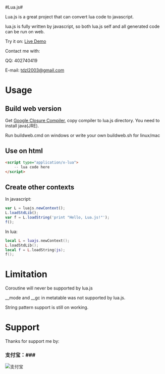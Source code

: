#Lua.js#

Lua.js is a great project that can convert lua code to javascript.

lua.js is fully written by javascript, so both lua.js self and all generated code can be run on web.

Try it on: [Live Demo](http://luajs.org)

Contact me with:

QQ: 402740419

E-mail: tdzl2003@gmail.com

# Usage #

## Build web version ##

Get [Google Closure Compiler](https://developers.google.com/closure/compiler/), copy compiler to lua.js directory. You need to install java(JRE).

Run buildweb.cmd on windows or write your own buildweb.sh for linux/mac

## Use on html ##

```html
<script type="application/x-lua">
	-- lua code here
</script>
```

## Create other contexts ##

In javascript:

```js
var L = luajs.newContext();
L.loadStdLib();
var f = L.loadString('print "Hello, Lua.js!"');
f();
```

In lua:

```lua
local L = luajs.newContext();
L.loadStdLib();
local f = L.loadString(js);
f();
```

# Limitation #

Coroutine will never be supported by lua.js

__mode and __gc in metatable was not supported by lua.js.

String pattern support is still on working.

# Support #

Thanks for support me by: 

### 支付宝：###

![支付宝](alipay_qrcode.png)

